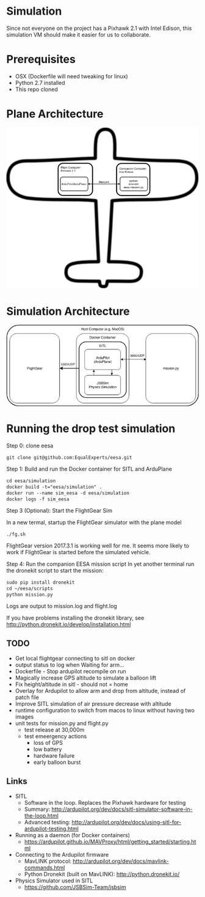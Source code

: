 # Simulation

Since not everyone on the project has a Pixhawk 2.1 with Intel Edison, this simulation VM should make it easier for us to collaborate.

# Prerequisites

- OSX (Dockerfile will need tweaking for linux)
- Python 2.7 installed
- This repo cloned

# Plane Architecture

![Space Plane Architecture](https://github.com/EqualExperts/eesa/blob/master/simulation/Space%20Plane%20Architecture.png)

# Simulation Architecture

![Simulation Architecture](https://github.com/EqualExperts/eesa/blob/master/simulation/SITL.png)

# Running the drop test simulation
Step 0: clone eesa
```
git clone git@github.com:EqualExperts/eesa.git
```

Step 1: Build and run the Docker container for SITL and ArduPlane
```
cd eesa/simulation
docker build -t="eesa/simulation" .
docker run --name sim_eesa -d eesa/simulation
docker logs -f sim_eesa
```
Step 3 (Optional): Start the FlightGear Sim

In a new termal, startup the FlightGear simulator with the plane model
```
./fg.sh
```
FlightGear version 2017.3.1 is working well for me.  It seems more likely to work if FlightGear is started before the simulated vehicle.

Step 4: Run the companion EESA mission script
In yet another terminal run the dronekit script to start the mission:
```
sudo pip install dronekit
cd ~/eesa/scripts
python mission.py
```

Logs are output to mission.log and flight.log

If you have problems installing the dronekit library, see http://python.dronekit.io/develop/installation.html

## TODO
- Get local flightgear connecting to sitl on docker
- output status to log when Waiting for arm...
- Dockerfile - Stop ardupilot recompile on run
- Magically increase GPS altitude to simulate a balloon lift
- Fix height/altitude in sitl - should not = home
- Overlay for Ardupilot to allow arm and drop from altitude, instead of patch file
- Improve SITL simulation of air pressure decrease with altitude
- runtime configuration to switch from macos to linux without having two images
- unit tests for mission.py and flight.py
    - test release at 30,000m
    - test emeergency actions
        - loss of GPS
        - low battery
        - hardware failure
        - early balloon burst

## Links
- SITL
    - Software in the loop.  Replaces the Pixhawk hardware for testing
    - Summary: http://ardupilot.org/dev/docs/sitl-simulator-software-in-the-loop.html
    - Advanced testing: http://ardupilot.org/dev/docs/using-sitl-for-ardupilot-testing.html
- Running as a daemon (for Docker containers)
    - https://ardupilot.github.io/MAVProxy/html/getting_started/starting.html
- Connecting to the Ardupilot firmware
    - MavLINK protocol: http://ardupilot.org/dev/docs/mavlink-commands.html
    - Python Dronekit (built on MavLINK): http://python.dronekit.io/
- Physics Simulator used in SITL
    - https://github.com/JSBSim-Team/jsbsim

